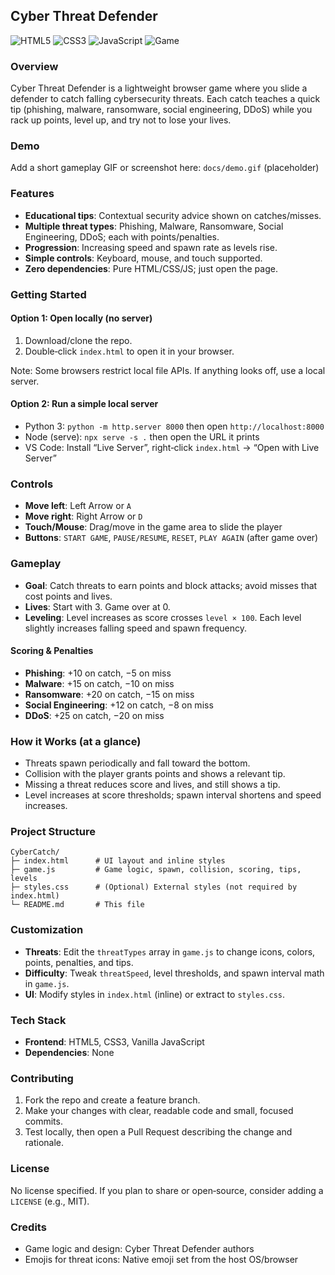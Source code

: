 ## Cyber Threat Defender

![HTML5](https://img.shields.io/badge/HTML5-E34F26?logo=html5&logoColor=white)
![CSS3](https://img.shields.io/badge/CSS3-1572B6?logo=css3&logoColor=white)
![JavaScript](https://img.shields.io/badge/JavaScript-ES6-F7DF1E?logo=javascript&logoColor=black)
![Game](https://img.shields.io/badge/Genre-Arcade%20%2F%20Educational-blue)

### Overview
Cyber Threat Defender is a lightweight browser game where you slide a defender to catch falling cybersecurity threats. Each catch teaches a quick tip (phishing, malware, ransomware, social engineering, DDoS) while you rack up points, level up, and try not to lose your lives.

### Demo
Add a short gameplay GIF or screenshot here:
`docs/demo.gif` (placeholder)

### Features
- **Educational tips**: Contextual security advice shown on catches/misses.
- **Multiple threat types**: Phishing, Malware, Ransomware, Social Engineering, DDoS; each with points/penalties.
- **Progression**: Increasing speed and spawn rate as levels rise.
- **Simple controls**: Keyboard, mouse, and touch supported.
- **Zero dependencies**: Pure HTML/CSS/JS; just open the page.

### Getting Started
#### Option 1: Open locally (no server)
1. Download/clone the repo.
2. Double‑click `index.html` to open it in your browser.

Note: Some browsers restrict local file APIs. If anything looks off, use a local server.

#### Option 2: Run a simple local server
- Python 3: `python -m http.server 8000` then open `http://localhost:8000`
- Node (serve): `npx serve -s .` then open the URL it prints
- VS Code: Install “Live Server”, right‑click `index.html` → “Open with Live Server”

### Controls
- **Move left**: Left Arrow or `A`
- **Move right**: Right Arrow or `D`
- **Touch/Mouse**: Drag/move in the game area to slide the player
- **Buttons**: `START GAME`, `PAUSE/RESUME`, `RESET`, `PLAY AGAIN` (after game over)

### Gameplay
- **Goal**: Catch threats to earn points and block attacks; avoid misses that cost points and lives.
- **Lives**: Start with 3. Game over at 0.
- **Leveling**: Level increases as score crosses `level × 100`. Each level slightly increases falling speed and spawn frequency.

#### Scoring & Penalties
- **Phishing**: +10 on catch, −5 on miss
- **Malware**: +15 on catch, −10 on miss
- **Ransomware**: +20 on catch, −15 on miss
- **Social Engineering**: +12 on catch, −8 on miss
- **DDoS**: +25 on catch, −20 on miss

### How it Works (at a glance)
- Threats spawn periodically and fall toward the bottom.
- Collision with the player grants points and shows a relevant tip.
- Missing a threat reduces score and lives, and still shows a tip.
- Level increases at score thresholds; spawn interval shortens and speed increases.

### Project Structure
```
CyberCatch/
├─ index.html      # UI layout and inline styles
├─ game.js         # Game logic, spawn, collision, scoring, tips, levels
├─ styles.css      # (Optional) External styles (not required by index.html)
└─ README.md       # This file
```

### Customization
- **Threats**: Edit the `threatTypes` array in `game.js` to change icons, colors, points, penalties, and tips.
- **Difficulty**: Tweak `threatSpeed`, level thresholds, and spawn interval math in `game.js`.
- **UI**: Modify styles in `index.html` (inline) or extract to `styles.css`.

### Tech Stack
- **Frontend**: HTML5, CSS3, Vanilla JavaScript
- **Dependencies**: None

### Contributing
1. Fork the repo and create a feature branch.
2. Make your changes with clear, readable code and small, focused commits.
3. Test locally, then open a Pull Request describing the change and rationale.

### License
No license specified. If you plan to share or open‑source, consider adding a `LICENSE` (e.g., MIT).

### Credits
- Game logic and design: Cyber Threat Defender authors
- Emojis for threat icons: Native emoji set from the host OS/browser


